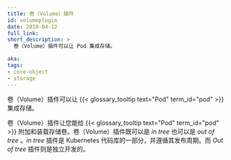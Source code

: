 ```yaml
---
title: 卷（Volume）插件
id: volumeplugin
date: 2018-04-12
full_link: 
short_description: >
  卷（Volume）插件可以让 Pod 集成存储。

aka: 
tags:
- core-object
- storage
---
```


<!--
---
title: Volume Plugin
id: volumeplugin
date: 2018-04-12
full_link: 
short_description: >
  A Volume Plugin enables integration of storage within a Pod.

aka: 
tags:
- core-object
- storage
---
-->

<!--
 A Volume Plugin enables integration of storage within a {{< glossary_tooltip text="Pod" term_id="pod" >}}.
-->

卷（Volume）插件可以让 {{< glossary_tooltip text="Pod" term_id="pod" >}} 集成存储。

<!--more--> 

<!--
A Volume Plugin lets you attach and mount storage volumes for use by a {{< glossary_tooltip text="Pod" term_id="pod" >}}. Volume plugins can be _in tree_ or _out of tree_. _In tree_ plugins are part of the Kubernetes code repository and follow its release cycle. _Out of tree_ plugins are developed independently.
-->

卷（Volume）插件让您能给 {{< glossary_tooltip text="Pod" term_id="pod" >}} 附加和装载存储卷。卷（Volume）插件既可以是 _in tree_ 也可以是 _out of tree_ 。_in tree_ 插件是 Kubernetes 代码库的一部分，并遵循其发布周期。而 _Out of tree_ 插件则是独立开发的。

